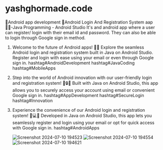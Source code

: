 # yashghormade.code
📲Android app development   📳Android Login And Registration System aap   👨‍💻-Java Programming - Android Studio
It's and android app where a user can register/ login with their email id and password. They can also be able to login through Google sign in method.

1. Welcome to the future of Android apps! 🤖✨ Explore the seamless Android login and registration system built in Java on Android Studio. Register and login with ease using your email or even through Google sign in. hashtag#AndroidDevelopment hashtag#JavaCoding hashtag#MobileApps

2. Step into the world of Android innovation with our user-friendly login and registration system! 📱🔒🔑 Built with Java on Android Studio, this app allows you to securely access your account using email or convenient Google sign in. hashtag#AppDevelopment hashtag#SecureLogin hashtag#Innovation

3. Experience the convenience of our Android login and registration system! 🤩💻🔐 Developed in Java on Android Studio, this app lets you seamlessly register and login using your email or opt for quick access with Google sign in. hashtag#AndroidApps


   ![Screenshot 2024-07-10 194523](https://github.com/yashghormade/yashghormade.code/assets/161242093/c3084dac-5275-4500-84a5-b780f666a878)
![Screenshot 2024-07-10 194554](https://github.com/yashghormade/yashghormade.code/assets/161242093/ae799b2c-270b-4fb2-a21e-9c00ab3d714e)
![Screenshot 2024-07-10 194621](https://github.com/yashghormade/yashghormade.code/assets/161242093/74800803-6ba2-445b-964c-2c5abe91eed8)


